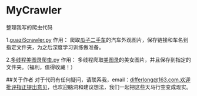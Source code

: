 # MyCrawler
整理我写的爬虫代码

1.[guaziScrawler.py](./guaziScrawler.py)
作用：
爬取[瓜子二手车](www.guazi.com)的汽车外观图片，保存链接和车名到指定文件夹，为之后深度学习训练做准备。




2.[多线程美图录爬虫.py](./多线程美图录爬虫.py)
作用：
多线程爬取[美图录](www.meitulu.com)的美女图片，并且保存到指定的文件夹。（福利，值得收藏！）


##关于作者
对于代码有任何疑问，请联系我，email：differlong@163.com.欢迎批评指正提出意见，也欢迎脑洞和建议想法，我们一起把这些天马行空变成现实。
